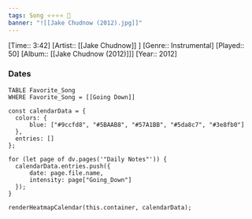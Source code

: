 ```yaml
---
tags: Song ⭐⭐⭐⭐ 💛
banner: "![[Jake Chudnow (2012).jpg]]"
---
```

[Time:: 3:42]
[Artist:: [[Jake Chudnow]] ]
[Genre:: Instrumental]
[Played:: 50]
[Album:: [[Jake Chudnow (2012)]]]
[Year:: 2012]
### Dates
````dataview
TABLE Favorite_Song
WHERE Favorite_Song = [[Going Down]]
````

  ```dataviewjs
const calendarData = { 
	colors: { 
		blue: ["#9ccfd8", "#5BAAB8", "#57A1BB", "#5da8c7", "#3e8fb0"] 
	}, 
	entries: [] 
}; 

for (let page of dv.pages('"Daily Notes"')) { 
	calendarData.entries.push({ 
		date: page.file.name, 
		intensity: page["Going_Down"]
	}); 
} 

renderHeatmapCalendar(this.container, calendarData);
```
